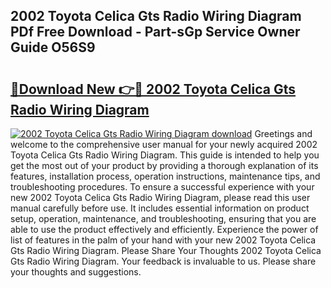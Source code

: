 ## 2002 Toyota Celica Gts Radio Wiring Diagram PDf Free Download - Part-sGp Service Owner Guide O56S9

# <h2><a href="http://dfs4dyr.blite.top/?on=2002+Toyota+Celica+Gts+Radio+Wiring+Diagram">🔗Download New 👉🔴 2002 Toyota Celica Gts Radio Wiring Diagram</a></h2>

[![2002 Toyota Celica Gts Radio Wiring Diagram download](https://i.imgur.com/lujVjoI.png)](http://dfs4dyr.blite.top/?on=2002+Toyota+Celica+Gts+Radio+Wiring+Diagram)
Greetings and welcome to the comprehensive user manual for your newly acquired 2002 Toyota Celica Gts Radio Wiring Diagram. This guide is intended to help you get the most out of your product by providing a thorough explanation of its features, installation process, operation instructions, maintenance tips, and troubleshooting procedures. To ensure a successful experience with your new 2002 Toyota Celica Gts Radio Wiring Diagram, please read this user manual carefully before use. It includes essential information on product setup, operation, maintenance, and troubleshooting, ensuring that you are able to use the product effectively and efficiently. Experience the power of list of features in the palm of your hand with your new 2002 Toyota Celica Gts Radio Wiring Diagram. Please Share Your Thoughts 2002 Toyota Celica Gts Radio Wiring Diagram. Your feedback is invaluable to us. Please share your thoughts and suggestions.
